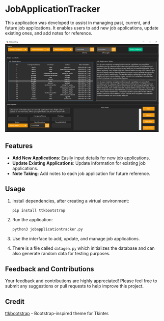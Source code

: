 # JobApplicationTracker

This application was developed to assist in managing past, current, and future job applications. It enables users to add new job applications, update existing ones, and add notes for reference.

<!-- ![Sample Image](job_application_tracker.png) -->

<img src="job_application_tracker.png" alt="Sample Image" width="500" height="300">

## Features
* **Add New Applications**: Easily input details for new job applications.
* **Update Existing Applications**: Update information for existing job applications.
* **Note Taking**: Add notes to each job application for future reference.

## Usage
1. Install dependencies, after creating a virtual environment:

    ```bash
    pip install ttkbootstrap
    ```

2. Run the application:

    ```bash
    python3 jobapplicationtracker.py
    ```

3. Use the interface to add, update, and manage job applications.

4.  There is a file called ```datagen.py``` which initializes the database and can also generate random data for testing purposes.

## Feedback and Contributions
Your feedback and contributions are highly appreciated! Please feel free to submit any suggestions or pull requests to help improve this project.


## Credit
[ttkbootstrap](https://github.com/israel-dryer/ttkbootstrap) - Bootstrap-inspired theme for Tkinter.